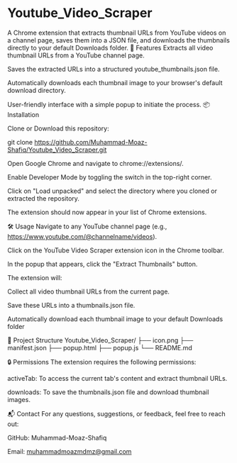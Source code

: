 # Youtube_Video_Scraper
A Chrome extension that extracts thumbnail URLs from YouTube videos on a channel page, saves them into a JSON file, and downloads the thumbnails directly to your default Downloads folder.
🚀 Features
Extracts all video thumbnail URLs from a YouTube channel page.

Saves the extracted URLs into a structured youtube_thumbnails.json file.

Automatically downloads each thumbnail image to your browser's default download directory.

User-friendly interface with a simple popup to initiate the process.
📦 Installation

Clone or Download this repository:

git clone https://github.com/Muhammad-Moaz-Shafiq/Youtube_Video_Scraper.git

Open Google Chrome and navigate to chrome://extensions/.

Enable Developer Mode by toggling the switch in the top-right corner.

Click on "Load unpacked" and select the directory where you cloned or extracted the repository.

The extension should now appear in your list of Chrome extensions.

🛠️ Usage
Navigate to any YouTube channel page (e.g., https://www.youtube.com/@channelname/videos).

Click on the YouTube Video Scraper extension icon in the Chrome toolbar.

In the popup that appears, click the "Extract Thumbnails" button.

The extension will:

Collect all video thumbnail URLs from the current page.

Save these URLs into a thumbnails.json file.

Automatically download each thumbnail image to your default Downloads folder

📁 Project Structure
Youtube_Video_Scraper/
├── icon.png
├── manifest.json
├── popup.html
├── popup.js
└── README.md

🔒 Permissions
The extension requires the following permissions:

activeTab: To access the current tab's content and extract thumbnail URLs.

downloads: To save the thumbnails.json file and download thumbnail images.

📬 Contact
For any questions, suggestions, or feedback, feel free to reach out:

GitHub: Muhammad-Moaz-Shafiq

Email: muhammadmoazmdmz@gmail.com
